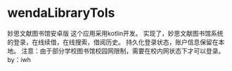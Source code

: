 # wendaLibraryTols
妙思文献图书馆安卓版
这个应用采用kotlin开发。
实现了，妙思文献图书馆系统的登录，在线续借，在线搜索，借阅历史。
持久化登录状态，账户信息保留在本地。
注意：由于部分学校图书馆校园网限制，需要在校内网状态下才可以登录。
by：iwh 
